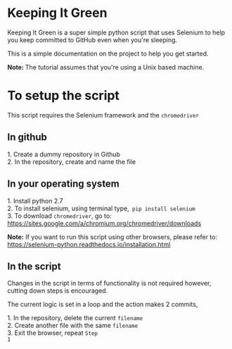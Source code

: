 <h1>Keeping It Green</h1>

<p>Keeping It Green is a super simple python script that uses Selenium to help you keep committed to GitHub even when you're sleeping.</p><p>This is a simple documentation on the project to help you get started. </p>

<p><b>Note: </b>The tutorial assumes that you're using a Unix based machine.</p>

<h1>To setup the script</h1>
<p>This script requires the Selenium framework and the <code>chromedriver</code></p>

<h2>In github</h2>
<list>1. Create a dummy repository in Github <br>2. In the repository, create and name the file</list>
<br>
<h2>In your operating system</h2>
<p>
<list>1. Install python 2.7 <br>2. To install selenium, using terminal type,<code> pip install selenium</code><br>3. To download <code>chromedriver</code>, go to: <a href='https://sites.google.com/a/chromium.org/chromedriver/downloads'>https://sites.google.com/a/chromium.org/chromedriver/downloads</a></list>
</p>
<p><b>Note:</b> If you want to run this script using other browsers, please refer to: <a href='https://selenium-python.readthedocs.io/installation.html'>https://selenium-python.readthedocs.io/installation.html</a></p>

<h2>In the script</h2>

<p>Changes in the script in terms of functionality is not required however, cutting down steps is encouraged.</p><p>The current logic is set in a loop and the action makes 2 commits,</p>

<list>1. In the repository, delete the current <code>filename</code><br>2. Create another file with the same <code>filename</code><br>3. Exit the browser, repeat <code>Step 1</code></list>





